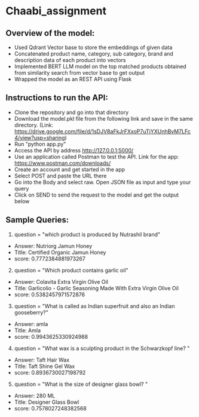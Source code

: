# Chaabi_assignment

## Overview of the model:
- Used Qdrant Vector base to store the embeddings of given data
- Concatenated product name, category, sub category, brand and description data of each product into vectors
- Implemented BERT LLM model on the top matched products obtained from similarity search from vector base to get output
- Wrapped the model as an REST API using Flask 

## Instructions to run the API:
- Clone the repository and go into that directory
- Download the model.pkl file from the following link and save in the same directory. (Link: https://drive.google.com/file/d/1sDJV8aFkJrFXxoP7uTjYXUnhBvM7LFc4/view?usp=sharing)
- Run "python app.py"
- Access the API by address http://127.0.0.1:5000/
- Use an application called Postman to test the API. Link for the app: https://www.postman.com/downloads/
- Create an account and get started in the app
- Select POST and paste the URL there
- Go into the Body and select raw. Open JSON file as input and type your query
- Click on SEND to send the request to the model and get the output below
  

## Sample Queries:

1. question = "which product is produced by Nutrashil brand"
  - Answer:  Nutriorg Jamun Honey 
  - Title:  Certified Organic Jamun Honey 
  - score:  0.7772384881973267

2. question = "Which product contains garlic oil"
  - Answer:  Colavita Extra Virgin Olive Oil 
  - Title:  Garlicolio - Garlic Seasoning Made With Extra Virgin Olive Oil 
  - score:  0.5382457971572876

3. question = "What is called as Indian superfruit and also an Indian gooseberry?"
  - Answer:  amla 
  - Title:  Amla 
  - score:  0.9943625330924988

4. question = "What wax is a sculpting product in the Schwarzkopf line? "
  - Answer:  Taft Hair Wax 
  - Title:  Taft Shine Gel Wax 
  - score:  0.8936730027198792

5. question = "What is the size of designer glass bowl? "
  - Answer:  280 ML 
  - Title:  Designer Glass Bowl 
  - score:  0.7578027248382568


